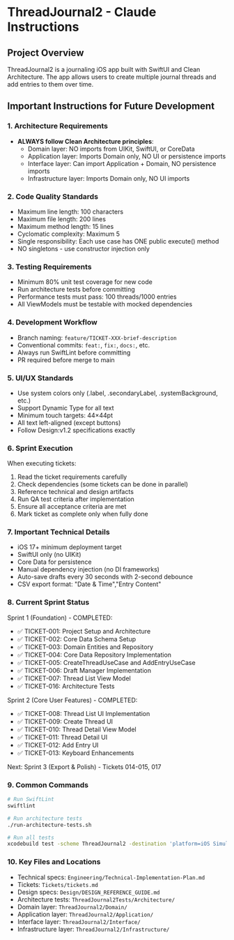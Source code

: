 # ThreadJournal2 - Claude Instructions

## Project Overview
ThreadJournal2 is a journaling iOS app built with SwiftUI and Clean Architecture. The app allows users to create multiple journal threads and add entries to them over time.

## Important Instructions for Future Development

### 1. Architecture Requirements
- **ALWAYS follow Clean Architecture principles**:
  - Domain layer: NO imports from UIKit, SwiftUI, or CoreData
  - Application layer: Imports Domain only, NO UI or persistence imports
  - Interface layer: Can import Application + Domain, NO persistence imports
  - Infrastructure layer: Imports Domain only, NO UI imports

### 2. Code Quality Standards
- Maximum line length: 100 characters
- Maximum file length: 200 lines
- Maximum method length: 15 lines
- Cyclomatic complexity: Maximum 5
- Single responsibility: Each use case has ONE public execute() method
- NO singletons - use constructor injection only

### 3. Testing Requirements
- Minimum 80% unit test coverage for new code
- Run architecture tests before committing
- Performance tests must pass: 100 threads/1000 entries
- All ViewModels must be testable with mocked dependencies

### 4. Development Workflow
- Branch naming: `feature/TICKET-XXX-brief-description`
- Conventional commits: `feat:`, `fix:`, `docs:`, etc.
- Always run SwiftLint before committing
- PR required before merge to main

### 5. UI/UX Standards
- Use system colors only (.label, .secondaryLabel, .systemBackground, etc.)
- Support Dynamic Type for all text
- Minimum touch targets: 44×44pt
- All text left-aligned (except buttons)
- Follow Design:v1.2 specifications exactly

### 6. Sprint Execution
When executing tickets:
1. Read the ticket requirements carefully
2. Check dependencies (some tickets can be done in parallel)
3. Reference technical and design artifacts
4. Run QA test criteria after implementation
5. Ensure all acceptance criteria are met
6. Mark ticket as complete only when fully done

### 7. Important Technical Details
- iOS 17+ minimum deployment target
- SwiftUI only (no UIKit)
- Core Data for persistence
- Manual dependency injection (no DI frameworks)
- Auto-save drafts every 30 seconds with 2-second debounce
- CSV export format: "Date & Time","Entry Content"

### 8. Current Sprint Status
Sprint 1 (Foundation) - COMPLETED:
- ✅ TICKET-001: Project Setup and Architecture
- ✅ TICKET-002: Core Data Schema Setup
- ✅ TICKET-003: Domain Entities and Repository
- ✅ TICKET-004: Core Data Repository Implementation
- ✅ TICKET-005: CreateThreadUseCase and AddEntryUseCase
- ✅ TICKET-006: Draft Manager Implementation
- ✅ TICKET-007: Thread List View Model
- ✅ TICKET-016: Architecture Tests

Sprint 2 (Core User Features) - COMPLETED:
- ✅ TICKET-008: Thread List UI Implementation
- ✅ TICKET-009: Create Thread UI
- ✅ TICKET-010: Thread Detail View Model
- ✅ TICKET-011: Thread Detail UI
- ✅ TICKET-012: Add Entry UI
- ✅ TICKET-013: Keyboard Enhancements

Next: Sprint 3 (Export & Polish) - Tickets 014-015, 017

### 9. Common Commands
```bash
# Run SwiftLint
swiftlint

# Run architecture tests
./run-architecture-tests.sh

# Run all tests
xcodebuild test -scheme ThreadJournal2 -destination 'platform=iOS Simulator,name=iPhone 15'
```

### 10. Key Files and Locations
- Technical specs: `Engineering/Technical-Implementation-Plan.md`
- Tickets: `Tickets/tickets.md`
- Design specs: `Design/DESIGN_REFERENCE_GUIDE.md`
- Architecture tests: `ThreadJournal2Tests/Architecture/`
- Domain layer: `ThreadJournal2/Domain/`
- Application layer: `ThreadJournal2/Application/`
- Interface layer: `ThreadJournal2/Interface/`
- Infrastructure layer: `ThreadJournal2/Infrastructure/`